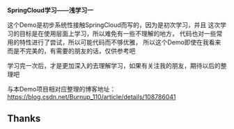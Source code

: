 **SpringCloud学习——浅学习一**

这个Demo是初步系统性接触SpringCloud而写的，因为是初次学习，并且
这次学习的目标是在使用层面上学习，所以难免有一些不理解的地方，
代码也对一些常用的特性进行了尝试，所以可能代码而不够优雅，
所以这个Demo即使在我看来而是不完美的，有需要的朋友的话，仅供参考吧

学习完一次后，才是更加深入的去理解学习，如果有关注我的朋友，期待以后的整理吧

与本Demo项目相对应整理的博客地址：https://blog.csdn.net/Burnup_110/article/details/108786041

## Thanks
